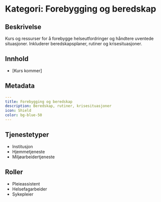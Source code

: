 # Kategori: Forebygging og beredskap

## Beskrivelse
Kurs og ressurser for å forebygge helseutfordringer og håndtere uventede situasjoner. Inkluderer beredskapsplaner, rutiner og krisesituasjoner.

## Innhold
- [Kurs kommer]

## Metadata
```yaml
---
title: Forebygging og beredskap
description: Beredskap, rutiner, krisesituasjoner
icon: Shield
color: bg-blue-50
---
```

## Tjenestetyper
- Institusjon
- Hjemmetjeneste
- Miljøarbeidertjeneste

## Roller
- Pleieassistent
- Helsefagarbeider
- Sykepleier 